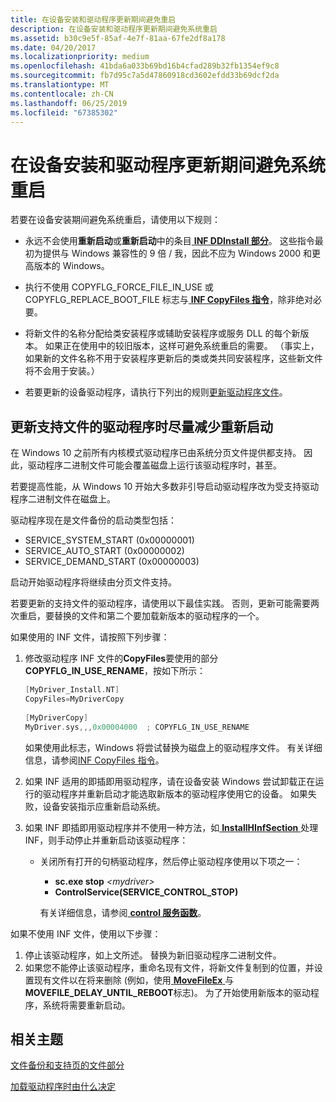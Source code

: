 ```yaml
---
title: 在设备安装和驱动程序更新期间避免重启
description: 在设备安装和驱动程序更新期间避免系统重启
ms.assetid: b30c9e5f-85af-4e7f-81aa-67fe2df8a178
ms.date: 04/20/2017
ms.localizationpriority: medium
ms.openlocfilehash: 41bda6a033b69bd16b4cfad289b32fb1354ef9c8
ms.sourcegitcommit: fb7d95c7a5d47860918cd3602efdd33b69dcf2da
ms.translationtype: MT
ms.contentlocale: zh-CN
ms.lasthandoff: 06/25/2019
ms.locfileid: "67385302"
---
```

# <a name="avoiding-system-restarts-during-device-installations-and-driver-updates"></a>在设备安装和驱动程序更新期间避免系统重启


若要在设备安装期间避免系统重启，请使用以下规则：

-   永远不会使用**重新启动**或**重新启动**中的条目[ **INF DDInstall 部分**](inf-ddinstall-section.md)。 这些指令最初为提供与 Windows 兼容性的 9 倍 / 我，因此不应为 Windows 2000 和更高版本的 Windows。

-   执行不使用 COPYFLG_FORCE_FILE_IN_USE 或 COPYFLG_REPLACE_BOOT_FILE 标志与[ **INF CopyFiles 指令**](inf-copyfiles-directive.md)，除非绝对必要。

-   将新文件的名称分配给类安装程序或辅助安装程序或服务 DLL 的每个新版本。 如果正在使用中的较旧版本，这样可避免系统重启的需要。 （事实上，如果新的文件名称不用于安装程序更新后的类或类共同安装程序，这些新文件将不会用于安装。）

-   若要更新的设备驱动程序，请执行下列出的规则[更新驱动程序文件](updating-driver-files.md)。

## <a name="minimizing-restarts-when-updating-file-backed-drivers"></a>更新支持文件的驱动程序时尽量减少重新启动


在 Windows 10 之前所有内核模式驱动程序已由系统分页文件提供都支持。 因此，驱动程序二进制文件可能会覆盖磁盘上运行该驱动程序时，甚至。

若要提高性能，从 Windows 10 开始大多数非引导启动驱动程序改为受支持驱动程序二进制文件在磁盘上。

驱动程序现在是文件备份的启动类型包括：

-   SERVICE_SYSTEM_START (0x00000001)
-   SERVICE_AUTO_START (0x00000002)
-   SERVICE_DEMAND_START (0x00000003)

启动开始驱动程序将继续由分页文件支持。

若要更新的支持文件的驱动程序，请使用以下最佳实践。 否则，更新可能需要两次重启，要替换的文件和第二个要加载新版本的驱动程序的一个。

如果使用的 INF 文件，请按照下列步骤：

1.  修改驱动程序 INF 文件的**CopyFiles**要使用的部分**COPYFLG_IN_USE_RENAME**，按如下所示：

    ```cpp
    [MyDriver_Install.NT]
    CopyFiles=MyDriverCopy
     
    [MyDriverCopy]
    MyDriver.sys,,,0x00004000  ; COPYFLG_IN_USE_RENAME
    ```

    如果使用此标志，Windows 将尝试替换为磁盘上的驱动程序文件。 有关详细信息，请参阅[INF CopyFiles 指令](inf-copyfiles-directive.md)。

2.  如果 INF 适用的即插即用驱动程序，请在设备安装 Windows 尝试卸载正在运行的驱动程序并重新启动才能选取新版本的驱动程序使用它的设备。 如果失败，设备安装指示应重新启动系统。
3.  如果 INF 即插即用驱动程序并不使用一种方法，如[ **InstallHInfSection** ](https://docs.microsoft.com/windows/desktop/api/setupapi/nf-setupapi-installhinfsectiona)处理 INF，则手动停止并重新启动该驱动程序：
    -   关闭所有打开的句柄驱动程序，然后停止驱动程序使用以下项之一：

        -   **sc.exe stop** *&lt;mydriver&gt;*
        -   **ControlService(SERVICE_CONTROL_STOP)**

        有关详细信息，请参阅[ **control 服务函数**](https://docs.microsoft.com/windows/desktop/api/winsvc/nf-winsvc-controlservice)。

如果不使用 INF 文件，使用以下步骤：

1.  停止该驱动程序，如上文所述。 替换为新旧驱动程序二进制文件。
2.  如果您不能停止该驱动程序，重命名现有文件，将新文件复制到的位置，并设置现有文件以在将来删除 (例如，使用[ **MoveFileEx** ](https://docs.microsoft.com/windows/desktop/api/winbase/nf-winbase-movefileexa)与**MOVEFILE_DELAY_UNTIL_REBOOT**标志)。 为了开始使用新版本的驱动程序，系统将需要重新启动。

## <a name="related-topics"></a>相关主题


[文件备份和支持页的文件部分](https://docs.microsoft.com/windows-hardware/drivers/kernel/file-backed-and-page-file-backed-sections)

[加载驱动程序时由什么决定](https://docs.microsoft.com/windows-hardware/drivers/ifs/what-determines-when-a-driver-is-loaded)

 

 






